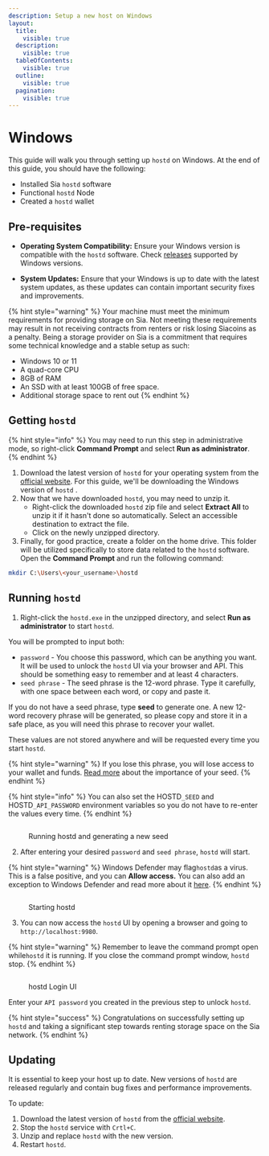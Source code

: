 ```yaml
---
description: Setup a new host on Windows
layout:
  title:
    visible: true
  description:
    visible: true
  tableOfContents:
    visible: true
  outline:
    visible: true
  pagination:
    visible: true
---
```


# Windows

This guide will walk you through setting up `hostd` on Windows. At the end of this guide, you should have the following:

* Installed Sia `hostd` software
* Functional `hostd` Node
* Created a `hostd` wallet

## Pre-requisites

* **Operating System Compatibility:** Ensure your Windows version is compatible with the `hostd` software. Check [releases](../../miscellaneous/releases.md) supported by Windows versions.

* **System Updates:** Ensure that your Windows is up to date with the latest system updates, as these updates can contain important security fixes and improvements.

{% hint style="warning" %}
Your machine must meet the minimum requirements for providing storage on Sia. Not meeting these requirements may result in not receiving contracts from renters or risk losing Siacoins as a penalty. Being a storage provider on Sia is a commitment that requires some technical knowledge and a stable setup as such:

* Windows 10 or 11
* A quad-core CPU
* 8GB of RAM
* An SSD with at least 100GB of free space.
* Additional storage space to rent out
{% endhint %}

## Getting `hostd`

{% hint style="info" %}
You may need to run this step in administrative mode, so right-click **Command Prompt** and select **Run as administrator**.
{% endhint %}

1. Download the latest version of `hostd` for your operating system from the [official website](https://sia.tech/software/hostd). For this guide, we'll be downloading the Windows version of `hostd` .
2. Now that we have downloaded `hostd`, you may need to unzip it.
   * Right-click the downloaded `hostd` zip file and select **Extract All** to unzip it if it hasn't done so automatically. Select an accessible destination to extract the file.
   * Click on the newly unzipped directory.
3. Finally, for good practice, create a folder on the home drive. This folder will be utilized specifically to store data related to the `hostd` software. Open the **Command Prompt** and run the following command:

```bash
mkdir C:\Users\<your_username>\hostd
```

## Running `hostd`

1. Right-click the `hostd.exe` in the unzipped directory, and select **Run as administrator** to start `hostd`.

You will be prompted to input both:

* `password` - You choose this password, which can be anything you want. It will be used to unlock the `hostd` UI via your browser and API. This should be something easy to remember and at least 4 characters.
* `seed phrase` - The seed phrase is the 12-word phrase. Type it carefully, with one space between each word, or copy and paste it.

If you do not have a seed phrase, type **seed** to generate one. A new 12-word recovery phrase will be generated, so please copy and store it in a safe place, as you will need this phrase to recover your wallet.

These values are not stored anywhere and will be requested every time you start `hostd`.

{% hint style="warning" %}
If you lose this phrase, you will lose access to your wallet and funds. [Read more](../../get-started-with-sia/the-importance-of-your-seed.md) about the importance of your seed.
{% endhint %}

{% hint style="info" %}
You can also set the HOSTD`_SEED` and HOSTD`_API_PASSWORD` environment variables so you do not have to re-enter the values every time.
{% endhint %}

<figure><img src="../../.gitbook/assets/running hostd and generating a seed.png" alt=""><figcaption><p>Running hostd and generating a new seed</p></figcaption></figure>

2. After entering your desired `password` and `seed phrase`, `hostd` will start.

{% hint style="warning" %}
Windows Defender may flag`hostd`as a virus. This is a false positive, and you can **Allow access.** You can also add an exception to Windows Defender and read more about it [here](https://go.dev/doc/faq#virus).
{% endhint %}

<figure><img src="../../.gitbook/assets/Starting hostd.png" alt=""><figcaption><p>Starting hostd</p></figcaption></figure>

3. You can now access the `hostd` UI by opening a browser and going to `http://localhost:9980`.

{% hint style="warning" %}
Remember to leave the command prompt open while`hostd` it is running. If you close the command prompt window, `hostd` stop.
{% endhint %}

<figure><img src="../../.gitbook/assets/hostd UI.png" alt=""><figcaption><p>hostd Login UI</p></figcaption></figure>

Enter your `API password` you created in the previous step to unlock `hostd`.

{% hint style="success" %}
Congratulations on successfully setting up `hostd` and taking a significant step towards renting storage space on the Sia network.
{% endhint %}

## Updating

It is essential to keep your host up to date. New versions of `hostd` are released regularly and contain bug fixes and performance improvements.

To update:

1. Download the latest version of `hostd` from the [official website](https://sia.tech/software/hostd).
2. Stop the `hostd` service with `Crtl+C`.
3. Unzip and replace `hostd` with the new version.
4. Restart `hostd`.
